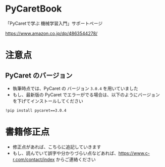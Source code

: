 # PyCaretBook

「PyCaretで学ぶ 機械学習入門」サポートページ

https://www.amazon.co.jp/dp/4863544278/

# 注意点

## PyCaret のバージョン
- 執筆時点では、PyCaret の バージョン `3.0.4` を用いていました
- もし、最新版の PyCaret でエラーがでる場合は、以下のようにバージョンを下げてインストールしてください

```
!pip install pycaret==3.0.4
```

# 書籍修正点

- 修正点があれば、こちらに追記していきます
- もし、読んでいて誤字や分かりづらい点などあれば、https://www.c-r.com/contact/index からご連絡ください

